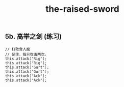 ﻿---
layout: default
title: the-raised-sword
---
## 5b. 高举之剑 (练习)
```
// 打败食人魔
// 记住，每只攻击两次。
this.attack("Rig");
this.attack("Rig");
this.attack("Gurt");
this.attack("Gurt");
this.attack("Ack");
this.attack("Ack");
```
